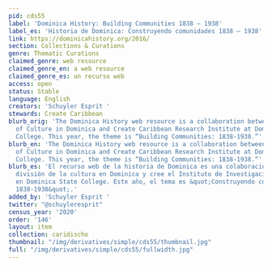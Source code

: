```yaml
---
pid: cds55
label: 'Dominica History: Building Communities 1838 – 1938'
label_es: 'Historia de Dominica: Construyendo comunidades 1838 – 1938'
link: https://dominicahistory.org/2016/
section: Collections & Curations
genre: Thematic Curations
claimed_genre: web resource
claimed_genre_en: a web resource
claimed_genre_es: un recurso web
access: open
status: Stable
language: English
creators: 'Schuyler Esprit '
stewards: Create Caribbean
blurb_orig: 'The Dominica History web resource is a collaboration between the Division
  of Culture in Dominica and Create Caribbean Research Institute at Dominica State
  College. This year, the theme is “Building Communities: 1838-1938.”'
blurb_en: 'The Dominica History web resource is a collaboration between the Division
  of Culture in Dominica and Create Caribbean Research Institute at Dominica State
  College. This year, the theme is “Building Communities: 1838-1938.”'
blurb_es: 'El recurso web de la historia de Dominica es una colaboración entre la
  división de la cultura en Dominica y cree el Instituto de Investigación del Caribe
  en Dominica State College. Este año, el tema es &quot;Construyendo comunidades:
  1838-1938&quot;.'
added_by: 'Schuyler Esprit '
twitter: "@schuyleresprit"
census_year: '2020'
order: '146'
layout: item
collection: caridischo
thumbnail: "/img/derivatives/simple/cds55/thumbnail.jpg"
full: "/img/derivatives/simple/cds55/fullwidth.jpg"
---
```

